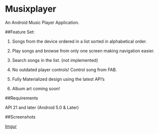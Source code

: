 # Musixplayer
An Android Music Player Application.

##Feature Set:

1. Songs from the device ordered in a list sorted in alphabetical order.

2. Play songs and browse from only one screen making navigation easier.

3. Search songs in the list. (not implemented)

4. No outdated player controls! Control song from FAB.

5. Fully Materialized design using the latest API’s

6. Album art coming soon!

##Requirements

API 21 and later (Android 5.0 & Later)

##Screenshots

[Imgur](http://i.imgur.com/fJFbnNE.jpg)



